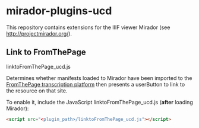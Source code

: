 # mirador-plugins-ucd

This repository contains extensions for the IIIF viewer Mirador (see http://projectmirador.org/).

## Link to FromThePage 

linktoFromThePage_ucd.js

Determines whether manifests loaded to Mirador have been imported to the [FromThePage transcription platform](http://fromthepage.com/) then presents a userButton to link to the resource on that site.

To enable it, include the JavaScript linktoFromThePage_ucd.js (**after** loading Mirador):

```html
<script src="<plugin_path>/linktoFromThePage_ucd.js"></script>
```
